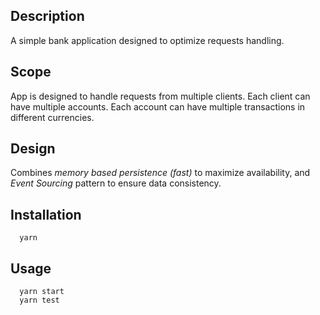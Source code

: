 ## Description
A simple bank application designed to optimize requests handling.

## Scope
App is designed to handle requests from multiple clients. Each client can have multiple accounts. Each account can have multiple transactions in different currencies.

## Design
Combines *memory based persistence (fast)* to maximize availability, and *Event Sourcing* pattern to ensure data consistency.

## Installation
```
  yarn
```

## Usage

```
  yarn start
  yarn test
```

